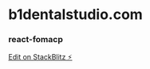 # b1dentalstudio.com

### react-fomacp

[Edit on StackBlitz ⚡️](https://stackblitz.com/edit/react-fomacp)